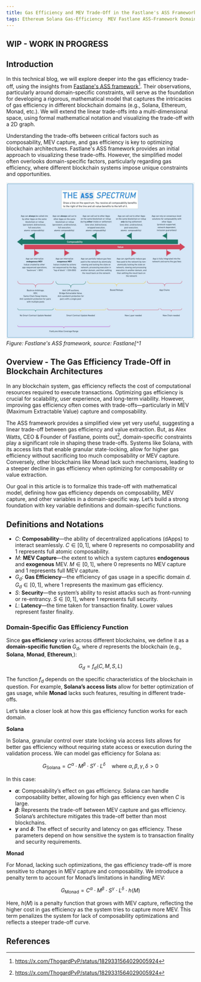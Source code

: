 ```yaml
---
title: Gas Efficiency and MEV Trade-Off in the Fastlane's ASS Framework - A Deep Dive into Domain-Specific Blockchain Constraints
tags: Ethereum Solana Gas-Efficiency  MEV Fastlane ASS-Framework Domain-Specific-Blockchain-Constraints composability MEV-capture
---
```


## WIP - WORK IN PROGRESS

## Introduction

In this technical blog, we will explore deeper into the gas efficiency trade-off, using the insights from [Fastlane's ASS framework](https://x.com/ThogardPvP/status/1829331564029005924)[^1]. Their observations, particularly around domain-specific constraints, will serve as the foundation for developing a rigorous, mathematical model that captures the intricacies of gas efficiency in different blockchain domains (e.g., Solana, Ethereum, Monad, etc.). We will extend the linear trade-offs into a multi-dimensional space, using formal mathematical notation and visualizing the trade-off with a 2D graph.

Understanding the trade-offs between critical factors such as composability, MEV capture, and gas efficiency is key to optimizing blockchain architectures. Fastlane's ASS framework provides an initial approach to visualizing these trade-offs. However, the simplified model often overlooks domain-specific factors, particularly regarding gas efficiency, where different blockchain systems impose unique constraints and opportunities.


![Fastlane's ASS framework](/assets/images/20240901/ASS-Spectrum-MEV-composability-landscape.jpg)
_Figure: Fastlane's ASS framework, source: Fastlane[^1_


## Overview - The Gas Efficiency Trade-Off in Blockchain Architectures

In any blockchain system, gas efficiency reflects the cost of computational resources required to execute transactions. Optimizing gas efficiency is crucial for scalability, user experience, and long-term viability. However, improving gas efficiency often comes with trade-offs—particularly in MEV (Maximum Extractable Value) capture and composability.

The ASS framework provides a simplified view yet very useful, suggesting a linear trade-off between gas efficiency and value extraction. But, as Alex Watts, CEO & Founder of Fastlane, points out[^1], domain-specific constraints play a significant role in shaping these trade-offs. Systems like Solana, with its access lists that enable granular state-locking, allow for higher gas efficiency without sacrificing too much composability or MEV capture. Conversely, other blockchains like Monad lack such mechanisms, leading to a steeper decline in gas efficiency when optimizing for composability or value extraction.

Our goal in this article is to formalize this trade-off with mathematical model, defining how gas efficiency depends on composability, MEV capture, and other variables in a domain-specific way. Let’s build a strong foundation with key variable definitions and domain-specific functions.

## Definitions and Notations

- $C$: **Composability**—the ability of decentralized applications (dApps) to interact seamlessly. $C \in [0, 1]$, where 0 represents no composability and 1 represents full atomic composability.
- $M$: **MEV Capture**—the extent to which a system captures **endogenous** and **exogenous** MEV. $M \in [0, 1]$, where 0 represents no MEV capture and 1 represents full MEV capture.
- $G_d$: **Gas Efficiency**—the efficiency of gas usage in a specific domain $d$. $G_d \in [0, 1]$, where 1 represents the maximum gas efficiency.
- $S$: **Security**—the system’s ability to resist attacks such as front-running or re-entrancy. $S \in [0, 1]$, where 1 represents full security.
- $L$: **Latency**—the time taken for transaction finality. Lower values represent faster finality.

### Domain-Specific Gas Efficiency Function

Since **gas efficiency** varies across different blockchains, we define it as a **domain-specific function** $G_d$, where $d$ represents the blockchain (e.g., **Solana**, **Monad**, **Ethereum**,):


$$G_d = f_d(C, M, S, L)$$


The function $f_d$ depends on the specific characteristics of the blockchain in question. For example, **Solana’s access lists** allow for better optimization of gas usage, while **Monad** lacks such features, resulting in different trade-offs.

Let’s take a closer look at how this gas efficiency function works for each domain.

**Solana**

In Solana, granular control over state locking via access lists allows for better gas efficiency without requiring state access or execution during the validation process. We can model gas efficiency for Solana as:


$$G_{\text{Solana}} = C^\alpha \cdot M^\beta \cdot S^\gamma \cdot L^\delta \quad \text{where } \alpha, \beta, \gamma, \delta > 0$$


In this case:
- **$\alpha$**: Composability’s effect on gas efficiency. Solana can handle composability better, allowing for high gas efficiency even when $C$ is large.
- **$\beta$**: Represents the trade-off between MEV capture and gas efficiency. Solana’s architecture mitigates this trade-off better than most blockchains.
- **$\gamma$** and **$\delta$**: The effect of security and latency on gas efficiency. These parameters depend on how sensitive the system is to transaction finality and security requirements.

**Monad**

For Monad, lacking such optimizations, the gas efficiency trade-off is more sensitive to changes in MEV capture and composability. We introduce a penalty term to account for Monad’s limitations in handling MEV:


$$G_{\text{Monad}} = C^\alpha \cdot M^\beta \cdot S^\gamma \cdot L^\delta \cdot h(M)$$


Here, $h(M)$ is a penalty function that grows with MEV capture, reflecting the higher cost in gas efficiency as the system tries to capture more MEV. This term penalizes the system for lack of composability optimizations and reflects a steeper trade-off curve.


## References
[^1]: https://x.com/ThogardPvP/status/1829331564029005924
